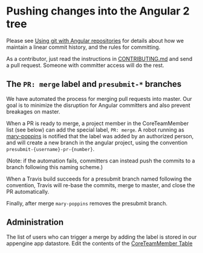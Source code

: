 # Pushing changes into the Angular 2 tree

Please see [Using git with Angular repositories](https://docs.google.com/document/d/1h8nijFSaa1jG_UE8v4WP7glh5qOUXnYtAtJh_gwOQHI/edit)
for details about how we maintain a linear commit history, and the rules for committing.

As a contributor, just read the instructions in [CONTRIBUTING.md](CONTRIBUTING.md) and send a pull request.
Someone with committer access will do the rest.

## The `PR: merge` label and `presubmit-*` branches

We have automated the process for merging pull requests into master. Our goal is to minimize the disruption for
Angular committers and also prevent breakages on master.

When a PR is ready to merge, a project member in the CoreTeamMember list (see below) can add the special label,
`PR: merge`.
A robot running as [mary-poppins](https://github.com/mary-poppins)
is notified that the label was added by an authorized person,
and will create a new branch in the angular project, using the convention `presubmit-{username}-pr-{number}`.

(Note: if the automation fails, committers can instead push the commits to a branch following this naming scheme.)

When a Travis build succeeds for a presubmit branch named following the convention,
Travis will re-base the commits, merge to master, and close the PR automatically.

Finally, after merge `mary-poppins` removes the presubmit branch.

## Administration

The list of users who can trigger a merge by adding the label is stored in our appengine app datastore.
Edit the contents of the [CoreTeamMember Table](
https://console.developers.google.com/project/angular2-automation/datastore/query?queryType=KindQuery&namespace=&kind=CoreTeamMember)
